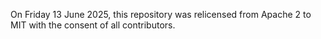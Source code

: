 On Friday 13 June 2025, this repository was relicensed from Apache 2 to MIT with the consent of all contributors.

